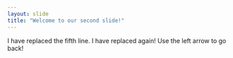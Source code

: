 ```yaml
---
layout: slide
title: "Welcome to our second slide!"
---
```

I have replaced the fifth line. I have replaced again!
Use the left arrow to go back!
